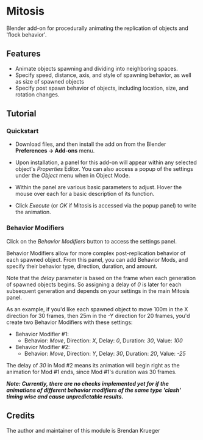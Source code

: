 # Mitosis

Blender add-on for procedurally animating the replication of objects and 'flock behavior'.

## Features

* Animate objects spawning and dividing into neighboring spaces.
* Specify speed, distance, axis, and style of spawning behavior, as well as size of spawned objects
* Specify post spawn behavior of objects, including location, size, and rotation changes.

## Tutorial

### Quickstart

* Download files, and then install the add on from the Blender <b>Preferences -> Add-ons</b> menu.  

* Upon installation, a panel for this add-on will appear within any selected object's <i>Properties</i> Editor. You can also access a popup of the settings under the <i>Object</i> menu when in Object Mode.

* Within the panel are various basic parameters to adjust. Hover the mouse over each for a basic description of its function.

* Click <i>Execute</i> (or <i>OK</i> if Mitosis is accessed via the popup panel) to write the animation.

### Behavior Modifiers

Click on the <i>Behavior Modifiers</i> button to access the settings panel. 

Behavior Modifiers allow for more complex post-replication behavior of each spawned object. From this panel, you can add Behavior Mods, and specify their behavior type, direction, duration, and amount.

Note that the <i>delay</i> parameter is based on the frame when each generation of spawned objects begins. So assigning a delay of <i>0</i> is later for each subsequent generation and depends on your settings in the main Mitosis panel.

As an example, if you'd like each spawned object to move 100m in the X direction for 30 frames, then 25m in the -Y direction for 20 frames, you'd create two Behavior Modifiers with these settings:
* Behavior Modifier #1:
    * Behavior: <i>Move</i>, Direction: <i>X</i>, Delay: <i>0</i>, Duration: <i>30</i>, Value: <i>100</i>
* Behavior Modifier #2:
    * Behavior: <i>Move</i>, Direction: <i>Y</i>, Delay: <i>30</i>, Duration: <i>20</i>, Value: <i>-25</i>

The delay of <i>30</i> in Mod #2 means its animation will begin right as the animation for Mod #1 ends, since Mod #1's duration was 30 frames.

<b><i>Note: Currently, there are no checks implemented yet for if the animations of different behavior modifiers of the same type 'clash' timing wise and cause unpredictable results. </i></b>

## Credits

The author and maintainer of this module is Brendan Krueger